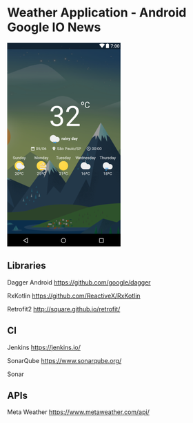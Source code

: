 # Weather Application - Android Google IO News

![screenshot](https://github.com/charleston10/android-google-io-news/blob/master/screenshots/screen_main.png)

## Libraries
Dagger Android https://github.com/google/dagger

RxKotlin https://github.com/ReactiveX/RxKotlin

Retrofit2 http://square.github.io/retrofit/

## CI

Jenkins https://jenkins.io/

SonarQube https://www.sonarqube.org/

Sonar 

## APIs

Meta Weather
https://www.metaweather.com/api/
